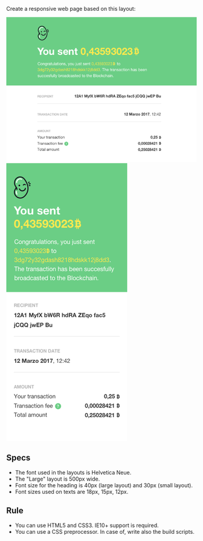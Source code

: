 Create a responsive web page based on this layout:

![Large](large.png "Large Layout")
![Small](small.png "Small Layout")

## Specs
- The font used in the layouts is Helvetica Neue.
- The "Large" layout is 500px wide.
- Font size for the heading is 40px (large layout) and 30px (small layout).
- Font sizes used on texts are 18px, 15px, 12px.

## Rule
- You can use HTML5 and CSS3. IE10+ support is required.
- You can use a CSS preprocessor. In case of, write also the build scripts.
